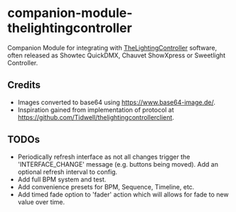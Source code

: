 # companion-module-thelightingcontroller
Companion Module for integrating with [TheLightingController](http://thelightingcontroller.com) software, often released as Showtec QuickDMX, Chauvet ShowXpress or Sweetlight Controller.

## Credits
- Images converted to base64 using https://www.base64-image.de/.
- Inspiration gained from implementation of protocol at https://github.com/Tidwell/thelightingcontrollerclient.

## TODOs
- Periodically refresh interface as not all changes trigger the 'INTERFACE_CHANGE' message (e.g. buttons being moved). Add an optional refresh interval to config.
- Add full BPM system and test.
- Add convenience presets for BPM, Sequence, Timeline, etc.
- Add timed fade option to 'fader' action which will allows for fade to new value over time.